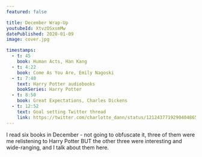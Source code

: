 ```yaml
---
featured: false

title: December Wrap-Up
youtubeId: XtvzOSxsmMw
datePublished: 2020-01-09
image: cover.jpg

timestamps:
  - t: 45
    book: Human Acts, Han Kang
  - t: 4:22
    book: Come As You Are, Emily Nagoski
  - t: 7:40
    text: Harry Potter audiobooks
    bookSeries: Harry Potter
  - t: 8:50
    book: Great Expectations, Charles Dickens
  - t: 12:52
    text: Goal setting Twitter thread
    link: https://twitter.com/charlotte_dann/status/1212437719290404865
---
```


I read six books in December - not going to obfuscate it, three of them were me relistening to Harry Potter BUT the other three were interesting and wide-ranging, and I talk about them here.
